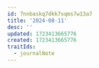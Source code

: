 ```yaml
---
id: 7nnbaskq7dkk7sqms7w13a7
title: '2024-08-11'
desc: ''
updated: 1723413665776
created: 1723413665776
traitIds:
  - journalNote
---
```

